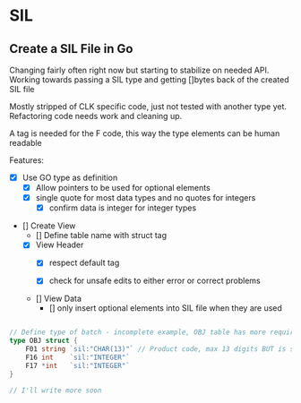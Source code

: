 # SIL

## Create a SIL File in Go

Changing fairly often right now but starting to stabilize on needed API. 
Working towards passing a SIL type and getting []bytes back of the created SIL file

Mostly stripped of CLK specific code, just not tested with another type yet. Refactoring code needs work and cleaning up.

A tag is needed for the F code, this way the type elements can be human readable

Features:
- [x] Use GO type as definition
	- [x] Allow pointers to be used for optional elements
	- [x] single quote for most data types and no quotes for integers
		- [x] confirm data is integer for integer types
- [] Create View
	- [] Define table name with struct tag
	- [x] View Header
		- [x] respect default tag

		- [x] check for unsafe edits to either error or correct problems
	- [] View Data
		- [] only insert optional elements into SIL file when they are used


```Go

// Define type of batch - incomplete example, OBJ table has more required fields
type OBJ struct {
	F01 string `sil:"CHAR(13)"` // Product code, max 13 digits BUT is stored as text in LOC
	F16 int    `sil:"INTEGER"`
	F17 *int   `sil:"INTEGER"`
}

// I'll write more soon

```